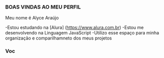 ### BOAS VINDAS AO MEU PERFIL 

Meu nome é Alyce Araújo

-Estou estudando na [Alura] (https://www.alura.com.br)
-Estou me desenvolvendo na Linguagem JavaScript
-Utilizo esse espaço para minha organização e comparilhamneto dos meus projetos  

### Voc





